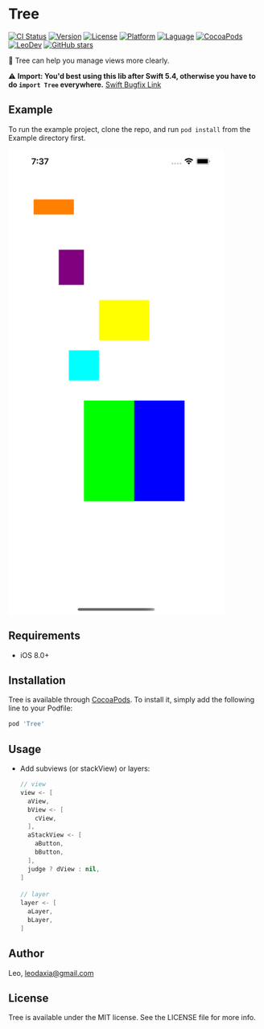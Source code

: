 # Tree

[![CI Status](https://img.shields.io/travis/iTofu/Tree.svg?style=flat)](https://travis-ci.org/iTofu/Tree)
[![Version](https://img.shields.io/cocoapods/v/Tree.svg?style=flat)](https://cocoapods.org/pods/Tree)
[![License](https://img.shields.io/cocoapods/l/Tree.svg?style=flat)](https://cocoapods.org/pods/Tree)
[![Platform](https://img.shields.io/cocoapods/p/Tree.svg?style=flat)](https://cocoapods.org/pods/Tree)
[![Laguage](https://img.shields.io/badge/language-Swift%20%26%20ObjC-orange.svg)](https://github.com/iTofu/Tree)
[![CocoaPods](https://img.shields.io/cocoapods/dt/Tree.svg)](https://cocoapods.org/pods/Tree)
[![LeoDev](https://img.shields.io/badge/blog-LeoDev.me-brightgreen.svg)](https://leodev.me)
[![GitHub stars](https://img.shields.io/github/stars/iTofu/Tree.svg?style=social&label=Star)](https://github.com/iTofu/Tree)

🎏 Tree can help you manage views more clearly.

⚠️ **Import: You'd best using this lib after Swift 5.4, otherwise you have to do `import Tree` everywhere.** [Swift Bugfix Link](https://forums.swift.org/t/exported-import-does-not-properly-export-custom-operators/39090)

## Example

To run the example project, clone the repo, and run `pod install` from the Example directory first.

<img src="https://raw.githubusercontent.com/iTofu/Tree/master/Misc/ScreenShot_01.png" width="428" height="926" alt="ScreenShot_01" align=center />

## Requirements

- iOS 8.0+

## Installation

Tree is available through [CocoaPods](https://cocoapods.org). To install
it, simply add the following line to your Podfile:

```ruby
pod 'Tree'
```

## Usage

- Add subviews (or stackView) or layers:

  ```swift
  // view
  view <- [
    aView,
    bView <- [
      cView,
    ],
    aStackView <- [
      aButton,
      bButton,
    ],
    judge ? dView : nil,
  ]
  
  // layer
  layer <- [
    aLayer,
    bLayer,
  ]
  ```

## Author

Leo, leodaxia@gmail.com

## License

Tree is available under the MIT license. See the LICENSE file for more info.
